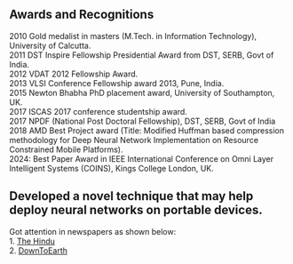 ## Awards and Recognitions <br>

2010 Gold medalist in masters (M.Tech. in Information Technology), University of Calcutta.<br>
2011 DST Inspire Fellowship Presidential Award from DST, SERB, Govt of India.<br>
2012 VDAT 2012 Fellowship Award.<br>
2013 VLSI Conference Fellowship award 2013, Pune, India.<br>
2015 Newton Bhabha PhD placement award, University of Southampton, UK.<br>
2017 ISCAS 2017 conference studentship award.<br>
2017 NPDF (National Post Doctoral Fellowship), DST, SERB, Govt of India<br>
2018 AMD Best Project award (Title: Modified Huffman based compression methodology for Deep Neural Network Implementation on Resource Constrained Mobile Platforms). <br>
2024: Best Paper Award in IEEE International Conference on Omni Layer Intelligent Systems (COINS), Kings College London, UK. <be>



## Developed a novel technique that may help deploy neural networks on portable devices.  
Got attention in newspapers as shown below:<br>
    1. [The Hindu](https://www.thehindubusinessline.com/news/science/new-technique-may-help-deploy-neural-networks-on-portable-devices/article26051558.ece)<br>
    2. [DownToEarth](https://www.downtoearth.org.in/science-technology/neural-networks-on-portable-devices-could-be-a-reality-soon-62905)<br>


